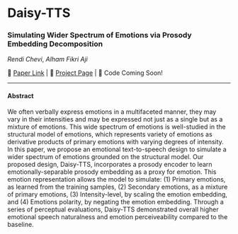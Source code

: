 # Daisy-TTS
### Simulating Wider Spectrum of Emotions via Prosody Embedding Decomposition
_Rendi Chevi_, _Alham Fikri Aji_

🌼 [Paper Link](https://arxiv.org/abs/2402.14523) |
💐 [Project Page](https://rendchevi.github.io/daisy-tts) |
🌱 Code Coming Soon!

---

#### Abstract
We often verbally express emotions in a multifaceted manner, they may vary in their intensities and may be expressed not just as a single but as a mixture of emotions. This wide spectrum of emotions is well-studied in the structural model of emotions, which represents variety of emotions as derivative products of primary emotions with varying degrees of intensity. In this paper, we propose an emotional text-to-speech design to simulate a wider spectrum of emotions grounded on the structural model. Our proposed design, Daisy-TTS, incorporates a prosody encoder to learn emotionally-separable prosody embedding as a proxy for emotion. This emotion representation allows the model to simulate: (1) Primary emotions, as learned from the training samples, (2) Secondary emotions, as a mixture of primary emotions, (3) Intensity-level, by scaling the emotion embedding, and (4) Emotions polarity, by negating the emotion embedding. Through a series of perceptual evaluations, Daisy-TTS demonstrated overall higher emotional speech naturalness and emotion perceiveability compared to the baseline.

